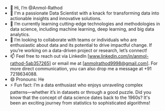 - 👋 Hi, I’m @Anmol-Rathod
- 👀 I'm a passionate Data Scientist with a knack for transforming data into actionable insights and innovative solutions.
- 🌱 I’m currently learning cutting-edge technologies and methodologies in data science, including machine learning, deep learning, and big data analytics.
- 💞️ I’m looking to collaborate with teams or individuals who are enthusiastic about data and its potential to drive impactful change. 
If you’re working on a data-driven project or research, let’s connect!
- 📫 Feel free to reach out via LinkedIn [www.linkedin.com/in/anmol-rathod-5ab357265] or email me at [anmolrathod9998@gmail.com]. For more direct communication, you can also drop me a message at +91 7218634088.
- 😄 Pronouns: He
- ⚡ Fun fact: I’m a data enthusiast who enjoys unraveling complex patterns—whether it’s in datasets or through a good puzzle. Did you know that the concept of data science dates back to the 1960s? 
It's been an exciting journey from statistics to sophisticated algorithms!

<!---
Anmol-Rathod/Anmol-Rathod is a ✨ special ✨ repository because its `README.md` (this file) appears on your GitHub profile.
You can click the Preview link to take a look at your changes.
--->
